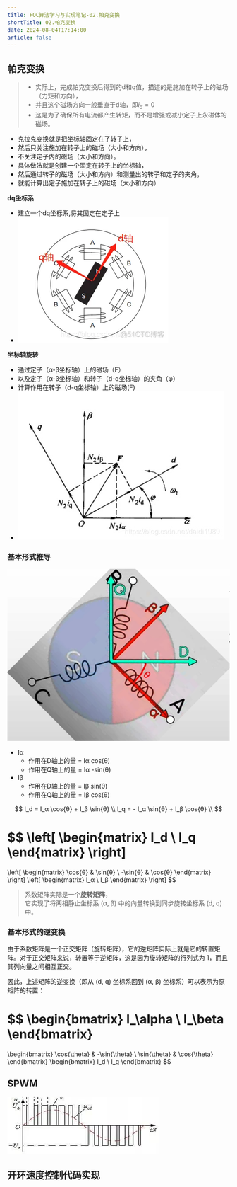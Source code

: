 ```yaml
---
title: FOC算法学习与实现笔记-02.帕克变换
shortTitle: 02.帕克变换
date: 2024-08-04T17:14:00
article: false
---
```


## 帕克变换

> - 实际上，完成帕克变换后得到的d和q值，描述的是施加在转子上的磁场（力矩和方向），  
> - 并且这个磁场方向一般垂直于d轴，即$i_d=0$
> - 这是为了确保所有电流都产生转矩，而不是增强或减小定子上永磁体的磁场。

- 克拉克变换就是把坐标轴固定在了转子上，
- 然后只关注施加在转子上的磁场（大小和方向），
- 不关注定子内的磁场（大小和方向）。
- 具体做法就是创建一个固定在转子上的坐标轴，
- 然后通过转子的磁场（大小和方向）和测量出的转子和定子的夹角，
- 就能计算出定子施加在转子上的磁场（大小和方向）

**dq坐标系**

- 建立一个dq坐标系,将其固定在定子上  
- ![Alt text](assets/images/21143209_664c3fe9802d685567.webp)

**坐标轴旋转**

- 通过定子（α-β坐标轴）上的磁场（F）  
- 以及定子（α-β坐标轴）和转子（d-q坐标轴）的夹角（φ）  
- 计算作用在转子（d-q坐标轴）上的磁场(F)  
- ![Alt text](assets/images/a487b8673e888248f461fe94626a65df.jpeg)

### 基本形式推导

![Alt text](assets/images/image-2.png)

- Iα
  - 作用在D轴上的量 = Iα cos(θ)
  - 作用在Q轴上的量 = Iα -sin(θ)
- Iβ
  - 作用在D轴上的量 = Iβ sin(θ)
  - 作用在Q轴上的量 = Iβ cos(θ)

$$
I_d  = I_α \cos{θ} + I_β \sin{θ} \\
I_q  = - I_α \sin{θ} + I_β \cos{θ} \\
$$

$$
\left[
\begin{matrix}
    I_d \\
    I_q
\end{matrix}
\right]
=
\left[
\begin{matrix}
    \cos{θ} & \sin{θ} \\
    -\sin{θ} & \cos{θ}
\end{matrix}
\right]
\left[
\begin{matrix}
    I_α \\
    I_β
\end{matrix}
\right]
$$

> 系数矩阵实际是一个**旋转矩阵**，  
> 它实现了将两相静止坐标系 (α, β) 中的向量转换到同步旋转坐标系 (d, q) 中。

### 基本形式的逆变换

由于系数矩阵是一个正交矩阵（旋转矩阵），它的逆矩阵实际上就是它的转置矩阵。对于正交矩阵来说，转置等于逆矩阵，这是因为旋转矩阵的行列式为 1，而且其列向量之间相互正交。

因此，上述矩阵的逆变换（即从 (d, q) 坐标系回到 (α, β) 坐标系）可以表示为原矩阵的转置：

$$
\begin{bmatrix}
  I_\alpha \\
  I_\beta
\end{bmatrix}
=
\begin{bmatrix}
  \cos{\theta} & -\sin{\theta} \\
  \sin{\theta} & \cos{\theta}
\end{bmatrix}
\begin{bmatrix}
  I_d \\
  I_q
\end{bmatrix}
$$

## SPWM

![Alt text](assets/images/image.png)

## 开环速度控制代码实现
